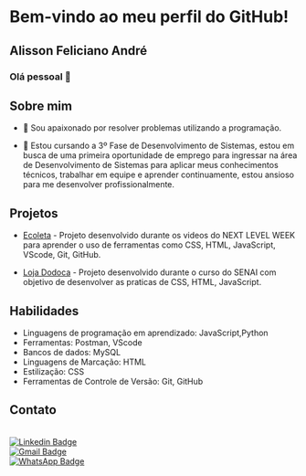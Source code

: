 # Bem-vindo ao meu perfil do GitHub!

## Alisson Feliciano André
### Olá pessoal 👋

## Sobre mim
- :purple_heart: Sou apaixonado por resolver problemas utilizando a programação. 

- :office: Estou cursando  a 3º Fase de Desenvolvimento de Sistemas, estou em busca de uma primeira oportunidade de emprego para ingressar na área de Desenvolvimento de Sistemas para aplicar meus conhecimentos técnicos, trabalhar em equipe e aprender continuamente, estou ansioso para me desenvolver profissionalmente.


## Projetos

- [Ecoleta](https://github.com/alissonfandre/next-level-week) - Projeto desenvolvido durante os videos do NEXT LEVEL WEEK para aprender o uso de ferramentas como CSS, HTML, JavaScript, VScode, Git, GitHub.

- [Loja Dodoca](https://github.com/alissonfandre/loja_dodoca) - Projeto desenvolvido durante o curso do SENAI com objetivo de desenvolver as praticas de CSS, HTML, JavaScript.

## Habilidades
- Linguagens de programação em aprendizado: JavaScript,Python
- Ferramentas: Postman, VScode
- Bancos de dados: MySQL
- Linguagens de Marcação: HTML
- Estilização: CSS
- Ferramentas de Controle de Versão: Git, GitHub

## Contato 

<br/> [![Linkedin Badge](https://img.shields.io/badge/LinkedIn-0077B5?style=for-the-badge&logo=linkedin&logoColor=white&link=https://www.linkedin.com/https://www.linkedin.com/in/alisson-feliciano-andr%C3%A9-648b48259/)](https://www.linkedin.com/in/alisson-feliciano-andr%C3%A9-648b48259/)
<br/> [![Gmail Badge](https://img.shields.io/badge/Gmail-D14836?style=for-the-badge&logo=gmail&logoColor=white&link=mailto:alissonfandre9@gmail.com)](mailto:alissonfandre9@gmail.com)
<br/> [![WhatsApp Badge](https://img.shields.io/badge/WhatsApp-25D366?style=for-the-badge&logo=whatsapp&logoColor=white&link=https://wa.me/48998434470)](https://wa.me/48998434470)


 

